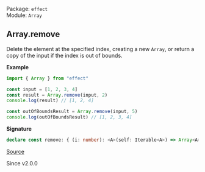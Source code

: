 Package: `effect`<br />
Module: `Array`<br />

## Array.remove

Delete the element at the specified index, creating a new `Array`,
or return a copy of the input if the index is out of bounds.

**Example**

```ts
import { Array } from "effect"

const input = [1, 2, 3, 4]
const result = Array.remove(input, 2)
console.log(result) // [1, 2, 4]

const outOfBoundsResult = Array.remove(input, 5)
console.log(outOfBoundsResult) // [1, 2, 3, 4]
```

**Signature**

```ts
declare const remove: { (i: number): <A>(self: Iterable<A>) => Array<A>; <A>(self: Iterable<A>, i: number): Array<A>; }
```

[Source](https://github.com/Effect-TS/effect/tree/main/packages/effect/src/Array.ts#L1287)

Since v2.0.0